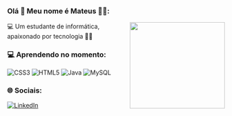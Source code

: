 ###  Olá 👋  Meu nome é Mateus 👨‍💻:
<img align="right" width="220" height="200" src="https://github.com/MateusWarmling/MateusWarmling/assets/165968282/a9f06fcf-205f-4f56-aef6-a4b4729f591f">

💻 Um estudante de informática, apaixonado por tecnologia 👨‍💻

### 💻 Aprendendo no momento:

![CSS3](https://img.shields.io/badge/css3-%231572B6.svg?style=for-the-badge&logo=css3&logoColor=white) ![HTML5](https://img.shields.io/badge/html5-%23E34F26.svg?style=for-the-badge&logo=html5&logoColor=white) ![Java](https://img.shields.io/badge/java-%23ED8B00.svg?style=for-the-badge&logo=openjdk&logoColor=white) ![MySQL](https://img.shields.io/badge/mysql-%2300000f.svg?style=for-the-badge&logo=mysql&logoColor=white) 


### 🌐 Sociais:
[![LinkedIn](https://img.shields.io/badge/LinkedIn-%230077B5.svg?logo=linkedin&logoColor=white)](https://www.linkedin.com/in/mateus-warmling-a375b12b2/) 

<!-- Proudly created with GPRM ( https://gprm.itsvg.in ) -->





